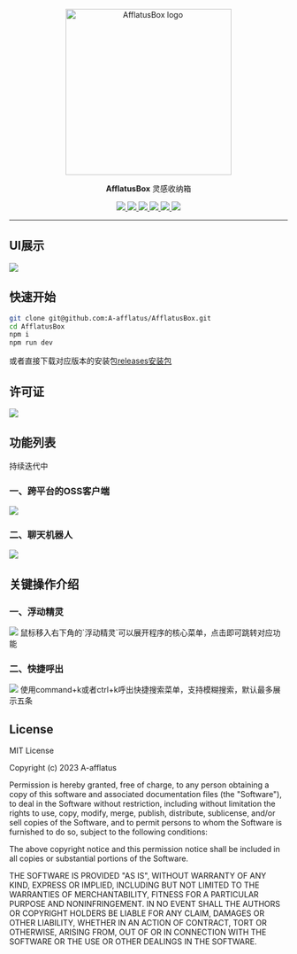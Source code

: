 <p align="center">
    <a href="https://afflatus.wang" target="_blank" rel="noopener noreferrer">
        <img width="300" src="https://afflatus-wj.oss-cn-beijing.aliyuncs.com/logo/logo/afflatus%20%282%29.png" alt="AfflatusBox logo" />
    </a>
</p>
<p align="center"><b>AfflatusBox</b> 灵感收纳箱</p>
<p align="center">
<a href="https://opensource.org/licenses/MIT">
<img src="https://img.shields.io/badge/license-MIT-_red.svg">
</a>
<!-- <a href="https://github.com/A-afflatus/AfflatusBox/releases">
<img alt="GitHub releases" src="https://img.shields.io/github/release/A-afflatus/AfflatusBox.svg?style=flat-square&include_prereleases" />
</a> -->
<a href="#">
<img src="https://img.shields.io/github/stars/A-afflatus/AfflatusBox?color=%231890FF&style=flat-square" >
</a>
<a href="#">
<img  src="https://img.shields.io/github/last-commit/A-afflatus/AfflatusBox.svg?style=flat-square" />
</a>
<a href="#">
<img  src="https://img.shields.io/badge/support-mac_win_linux-pink" />
</a>
<a href="#">
<img  src="https://img.shields.io/github/package-json/version/A-afflatus/AfflatusBox/main" />
</a>
<a href="#">
<img  src="https://img.shields.io/badge/node-^v18.17.0-blue" />
</a>

------------------------------

## UI展示

<img  src="https://afflatus-wj.oss-cn-beijing.aliyuncs.com/MyTool/homepage.png" />

## 快速开始

```bash
git clone git@github.com:A-afflatus/AfflatusBox.git
cd AfflatusBox
npm i
npm run dev
```
或者直接下载对应版本的安装包[releases安装包](https://github.com/A-afflatus/AfflatusBox/releases)

## 许可证

<img src="https://img.shields.io/badge/license-MIT-_red.svg">

## 功能列表

持续迭代中

### 一、跨平台的OSS客户端

<img src="https://afflatus-wj.oss-cn-beijing.aliyuncs.com/MyTool/s3client.jpg">

### 二、聊天机器人

<img src="https://afflatus-wj.oss-cn-beijing.aliyuncs.com/MyTool/chatrobot.jpg">

## 关键操作介绍

### 一、浮动精灵

<img src="https://afflatus-wj.oss-cn-beijing.aliyuncs.com/MyTool/houvermenu.jpg">
鼠标移入右下角的`浮动精灵`可以展开程序的核心菜单，点击即可跳转对应功能

### 二、快捷呼出

<img src="https://afflatus-wj.oss-cn-beijing.aliyuncs.com/MyTool/shortcutkey.jpg">
使用command+k或者ctrl+k呼出快捷搜索菜单，支持模糊搜索，默认最多展示五条

## License

MIT License

Copyright (c) 2023 A-afflatus

Permission is hereby granted, free of charge, to any person obtaining a copy
of this software and associated documentation files (the "Software"), to deal
in the Software without restriction, including without limitation the rights
to use, copy, modify, merge, publish, distribute, sublicense, and/or sell
copies of the Software, and to permit persons to whom the Software is
furnished to do so, subject to the following conditions:

The above copyright notice and this permission notice shall be included in all
copies or substantial portions of the Software.

THE SOFTWARE IS PROVIDED "AS IS", WITHOUT WARRANTY OF ANY KIND, EXPRESS OR
IMPLIED, INCLUDING BUT NOT LIMITED TO THE WARRANTIES OF MERCHANTABILITY,
FITNESS FOR A PARTICULAR PURPOSE AND NONINFRINGEMENT. IN NO EVENT SHALL THE
AUTHORS OR COPYRIGHT HOLDERS BE LIABLE FOR ANY CLAIM, DAMAGES OR OTHER
LIABILITY, WHETHER IN AN ACTION OF CONTRACT, TORT OR OTHERWISE, ARISING FROM,
OUT OF OR IN CONNECTION WITH THE SOFTWARE OR THE USE OR OTHER DEALINGS IN THE
SOFTWARE.